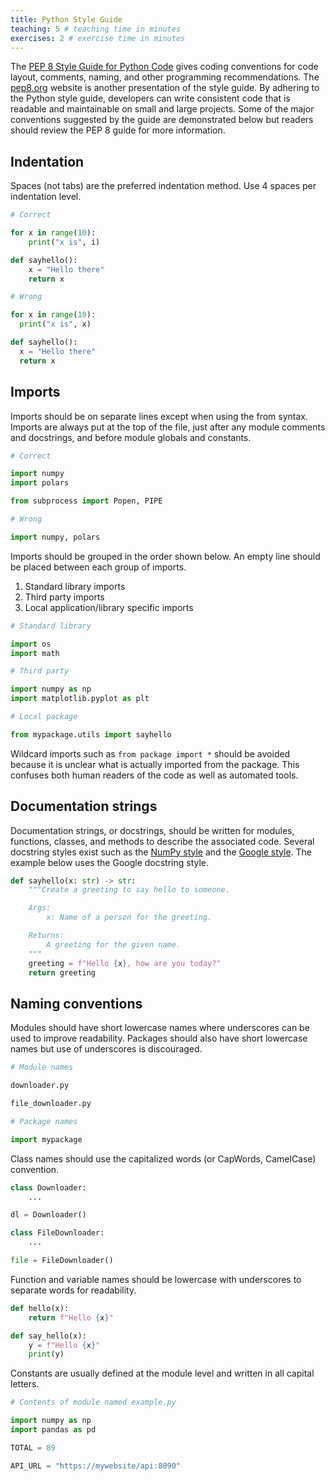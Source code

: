 ```yaml
---
title: Python Style Guide
teaching: 5 # teaching time in minutes
exercises: 2 # exercise time in minutes
---
```


The [PEP 8 Style Guide for Python Code](https://peps.python.org/pep-0008/) gives coding conventions for code layout, comments, naming, and other programming recommendations. The [pep8.org](https://pep8.org/) website is another presentation of the style guide. By adhering to the Python style guide, developers can write consistent code that is readable and maintainable on small and large projects. Some of the major conventions suggested by the guide are demonstrated below but readers should review the PEP 8 guide for more information.

## Indentation

Spaces (not tabs) are the preferred indentation method. Use 4 spaces per indentation level.

```python
# Correct

for x in range(10):
    print("x is", i)

def sayhello():
    x = "Hello there"
    return x

# Wrong

for x in range(10):
  print("x is", x)

def sayhello():
  x = "Hello there"
  return x
```

## Imports

Imports should be on separate lines except when using the from syntax. Imports are always put at the top of the file, just after any module comments and docstrings, and before module globals and constants.

```python
# Correct

import numpy
import polars

from subprocess import Popen, PIPE

# Wrong

import numpy, polars
```

Imports should be grouped in the order shown below. An empty line should be placed between each group of imports.

1. Standard library imports
2. Third party imports
3. Local application/library specific imports

```python
# Standard library

import os
import math

# Third party

import numpy as np
import matplotlib.pyplot as plt

# Local package

from mypackage.utils import sayhello
```

Wildcard imports such as `from package import *` should be avoided because it is unclear what is actually imported from the package. This confuses both human readers of the code as well as automated tools.

## Documentation strings

Documentation strings, or docstrings, should be written for modules, functions, classes, and methods to describe the associated code. Several docstring styles exist such as the [NumPy style](https://numpydoc.readthedocs.io/en/latest/format.html) and the [Google style](https://google.github.io/styleguide/pyguide.html#s3.8-comments-and-docstrings). The example below uses the Google docstring style.

```python
def sayhello(x: str) -> str:
    """Create a greeting to say hello to someone.

    Args:
        x: Name of a person for the greeting.

    Returns:
        A greeting for the given name.
    """
    greeting = f"Hello {x}, how are you today?"
    return greeting
```

## Naming conventions

Modules should have short lowercase names where underscores can be used to improve readability. Packages should also have short lowercase names but use of underscores is discouraged.

```bash
# Module names

downloader.py

file_downloader.py
```

```python
# Package names

import mypackage
```

Class names should use the capitalized words (or CapWords, CamelCase) convention.

```python
class Downloader:
    ...

dl = Downloader()

class FileDownloader:
    ...

file = FileDownloader()
```

Function and variable names should be lowercase with underscores to separate words for readability.

```python
def hello(x):
    return f"Hello {x}"

def say_hello(x):
    y = f"Hello {x}"
    print(y)
```

Constants are usually defined at the module level and written in all capital letters.

```python
# Contents of module named example.py

import numpy as np
import pandas as pd

TOTAL = 89

API_URL = "https://mywebsite/api:8090"
```

